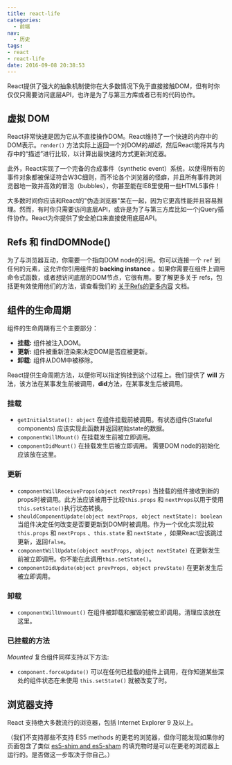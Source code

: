 ```yaml
---
title: react-life
categories:
  - 前端
nav:
  - 历史
tags:
- react
- react-life
date: 2016-09-08 20:38:53
---
```



React提供了强大的抽象机制使你在大多数情况下免于直接接触DOM，但有时你仅仅只需要访问底层API，也许是为了与第三方库或者已有的代码协作。
<!--more-->

## 虚拟 DOM

React非常快速是因为它从不直接操作DOM。React维持了一个快速的内存中的DOM表示。`render()` 方法实际上返回一个对DOM的*描述*，然后React能将其与内存中的“描述”进行比较，以计算出最快速的方式更新浏览器。

此外，React实现了一个完备的合成事件（synthetic event）系统，以使得所有的事件对象都被保证符合W3C细则，而不论各个浏览器的怪癖，并且所有事件跨浏览器地一致并高效的冒泡（bubbles），你甚至能在IE8里使用一些HTML5事件！

大多数时间你应该和React的"伪造浏览器"呆在一起，因为它更高性能并且容易推理。然而，有时你只需要访问底层API，或许是为了与第三方库比如一个jQuery插件协作。React为你提供了安全舱口来直接使用底层API。

## Refs 和 findDOMNode()

为了与浏览器互动，你需要一个指向DOM node的引用。你可以连接一个 `ref` 到任何的元素，这允许你引用组件的 **backing instance**  。如果你需要在组件上调用命令式函数，或者想访问底层的DOM节点，它很有用。要了解更多关于 refs，包括更有效使用他们的方法，请查看我们的 [关于Refs的更多内容](/react/docs/more-about-refs-zh-CN.html) 文档。

## 组件的生命周期

组件的生命周期有三个主要部分：

* **挂载:** 组件被注入DOM。
* **更新:** 组件被重新渲染来决定DOM是否应被更新。
* **卸载:** 组件从DOM中被移除。

React提供生命周期方法，以便你可以指定钩挂到这个过程上。我们提供了 **will** 方法，该方法在某事发生前被调用，**did**方法，在某事发生后被调用。

### 挂载

* `getInitialState(): object` 在组件挂载前被调用。有状态组件(Stateful components) 应该实现此函数并返回初始state的数据。
* `componentWillMount()` 在挂载发生前被立即调用。
* `componentDidMount()` 在挂载发生后被立即调用。 需要DOM node的初始化应该放在这里。

### 更新

* `componentWillReceiveProps(object nextProps)` 当挂载的组件接收到新的props时被调用。此方法应该被用于比较`this.props` 和 `nextProps`以用于使用`this.setState()`执行状态转换。
* `shouldComponentUpdate(object nextProps, object nextState): boolean` 当组件决定任何改变是否要更新到DOM时被调用。作为一个优化实现比较`this.props` 和 `nextProps` 、`this.state` 和 `nextState` ，如果React应该跳过更新，返回`false`。
* `componentWillUpdate(object nextProps, object nextState)` 在更新发生前被立即调用。你不能在此调用`this.setState()`。
* `componentDidUpdate(object prevProps, object prevState)` 在更新发生后被立即调用。

### 卸载

* `componentWillUnmount()` 在组件被卸载和摧毁前被立即调用。清理应该放在这里。

### 已挂载的方法

_Mounted_ 复合组件同样支持以下方法:

* `component.forceUpdate()` 可以在任何已挂载的组件上调用，在你知道某些深处的组件状态在未使用 `this.setState()` 就被改变了时。

## 浏览器支持

React 支持绝大多数流行的浏览器，包括 Internet Explorer 9 及以上。

（我们不支持那些不支持 ES5 methods 的更老的浏览器，但你可能发现如果你的页面包含了类似 [es5-shim and es5-sham](https://github.com/es-shims/es5-shim) 的填充物时是可以在更老的浏览器上运行的。是否做这一步取决于你自己。）
